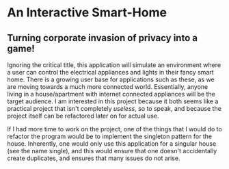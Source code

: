 # An Interactive Smart-Home

## Turning corporate invasion of privacy into a game!




Ignoring the critical title, this application will simulate an environment where a user can 
control the electrical appliances and lights in their fancy smart home. There is a growing user base 
for applications such as these, as we are moving towards a much more connected world. Essentially, anyone
living in a house/apartment with internet connected appliances will be the target audience. I am interested in this project 
because it both seems like a practical project that isn't completely *useless*, so to speak, and because
the project itself can be refactored later on for actual use.


If I had more time to work on the project, one of the things that I would do to refactor the program would be to 
implement the singleton pattern for the house. Inherently, one would only use this application for a singular house
(see the name single), and this would ensure that one doesn't accidentally create duplicates, and ensures that many 
issues do not arise.
